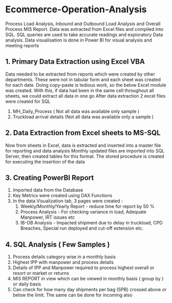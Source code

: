 # Ecommerce-Operation-Analysis
Process Load Analysis, Inbound and Outbound Load Analysis and Overall Process MIS Report. Data was extracted from Excel files and compiled into SQL. SQL queries are used to take accurate readings and exploratory Data analysis. Data visualisation is done in Power BI for visual analysis and meeting reports

 ## 1. Primary Data Extraction using Excel VBA
    
 Data needed to be extracted from reports which were created by other departments. These were not in tabular form and each sheet was created for each date. Doing copy-paste is tedious work, so the below Excel module was created. With this, if data had been in the same cell throughout all sheets, we could extract all data in one go
 After data extraction 2 excel files were created for SQL
   1. MH_Daily_Process ( Not all data was available only sample )
   2. Truckload arrival details (Not all data was available only a sample )

## 2. Data Extraction from Excel sheets to MS-SQL

  Now from sheets in Excel, data is extracted and inserted into a master file for reporting and data analysis
  Monthly updated files are imported into SQL Server, then created tables for this format.
  The stored procedure is created for executing the insertion of the data

## 3. Creating PowerBI Report

  1. Imported data from the Database
  2. Key Metrics were created using DAX Functions
  3. In the data Visualization tab, 3 pages were created :
     1. Weekly/Monthly/Yearly Report - reduce time for report by 50 %
     2. Process Analysis - For checking variance in load, Adequate Manpower, IRT issues etc
     3. IB-OB Analysis - Impacted shipment due to delay in truckload, CPD Breaches, Special run deployed and cut-off extension etc.

## 4. SQL Analysis ( Few Samples )

1. Process details category wise in a monthly basis
2. Highest IPP with manpower and process details
3. Details of IPP and Manpower required to process highest overall or resort or market or returns
4. MIS REPORT in view which can be viewed in monthly basis ( group by ) or daily basis
5. Can check for how many day shipments per bag (SPB) crossed above or below the limit. The same can be done for incoming also
 
 
